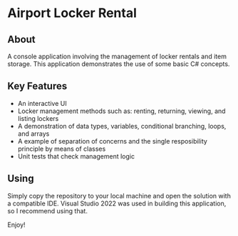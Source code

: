 # Airport Locker Rental

## About
A console application involving the management of locker rentals
and item storage. This application demonstrates the use of some basic C#
concepts.

## Key Features
- An interactive UI
- Locker management methods such as: renting, returning, viewing, and listing lockers
- A demonstration of data types, variables, conditional branching, loops, and arrays
- A example of separation of concerns and the single resposibility principle by means of classes
- Unit tests that check management logic

## Using
Simply copy the repository to your local machine and open the solution with a compatible IDE.
Visual Studio 2022 was used in building this application, so I recommend using that.

Enjoy!